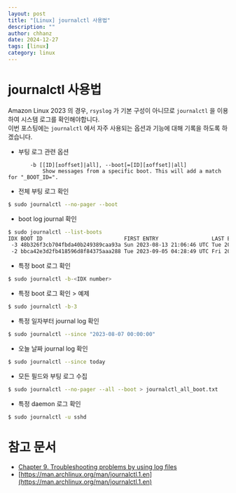 ```yaml
---
layout: post
title: "[Linux] journalctl 사용법"
description: ""
author: chhanz
date: 2024-12-27
tags: [linux]
category: linux
---
```


# journalctl 사용법
Amazon Linux 2023 의 경우, `rsyslog` 가 기본 구성이 아니므로 `journalctl` 을 이용하여 시스템 로그를 확인해야합니다.   
이번 포스팅에는 `journalctl` 에서 자주 사용되는 옵션과 기능에 대해 기록을 하도록 하겠습니다.   

* 부팅 로그 관련 옵션   
```console
       -b [[ID][±offset]|all], --boot[=[ID][±offset]|all]
           Show messages from a specific boot. This will add a match for "_BOOT_ID=".
```
   
* 전체 부팅 로그 확인   
```bash
$ sudo journalctl --no-pager --boot 
```
   
* boot log journal 확인   
```bash
$ sudo journalctl --list-boots
IDX BOOT ID                          FIRST ENTRY                 LAST ENTRY
 -3 48b326f3cb704fbda40b249389caa93a Sun 2023-08-13 21:06:46 UTC Tue 2023-09-05 04:28:27 UTC
 -2 bbca42e3d2fb418596d8f84375aaa288 Tue 2023-09-05 04:28:49 UTC Fri 2023-09-08 09:03:43 UTC
```
   
* 특정 boot 로그 확인   
```bash
$ sudo journalctl -b-<IDX number>
```
   
* 특정 boot 로그 확인 > 예제
```bash
$ sudo journalctl -b-3
```

* 특정 일자부터 journal log 확인
```bash
$ sudo journalctl --since "2023-08-07 00:00:00" 
```

* 오늘 날짜 journal log 확인
```bash
$ sudo journalctl --since today
```
   
* 모든 필드와 부팅 로그 수집   
```bash
$ sudo journalctl --no-pager --all --boot > journalctl_all_boot.txt
```
   
* 특정 daemon 로그 확인   
```bash
$ sudo journalctl -u sshd
```
   
# 참고 문서 
* [Chapter 9. Troubleshooting problems by using log files](https://docs.redhat.com/en/documentation/red_hat_enterprise_linux/8/html/configuring_basic_system_settings/assembly_troubleshooting-problems-using-log-files_configuring-basic-system-settings#viewing-logs-using-the-command-line_assembly_troubleshooting-problems-using-log-files)   
* [https://man.archlinux.org/man/journalctl.1.en](https://man.archlinux.org/man/journalctl.1.en)   